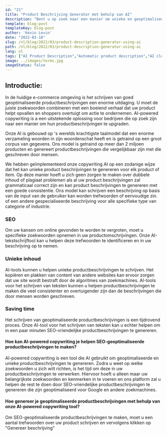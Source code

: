 ```yaml
---
id: "21"
title: "Product Beschrijving Generator met behulp van AI"
description: "Bent u op zoek naar een manier om unieke en geoptimaliseerde productbeschrijvingen te maken? Zo ja, dan kunt u overwegen om gebruik te maken van AI-powered copywriting. Deze tool gebruikt AI om productbeschrijvingen te genereren die zijn afgestemd op uw specifieke zoekwoorden."
template: blog-post
templateKey: blog-post
author: 'Kevin Levin'
date: "2022-03-18"
slug: /nl/blog/2022/03/product-description-generator-using-ai
path: /nl/blog/2022/03/product-description-generator-using-ai
lang: nl
tags: ["AI Product Description","Automatic product description","AI clothings Product description"]
image: ../images/terms.jpg
imageStatus: false
---
```

## Introductie:
In de huidige e-commerce omgeving is het schrijven van goed geoptimaliseerde productbeschrijvingen een enorme uitdaging. U moet de juiste zoekwoorden combineren met een boeiend verhaal dat uw product helpt opvallen en shoppers overtuigt om actie te ondernemen. AI-powered copywriting іѕ а een uitstekende oplossing voor bedrijven die op zoek zijn naar een manier om hun productbeschrijvingen te upgraden.


Onze AI is gebouwd op 's werelds krachtigste taalmodel dat een enorme verzameling woorden in zijn woordenschat heeft en is getraind op een groot corpus van gegevens. Ons model is getraind op meer dan 2 miljoen producten en genereert productbeschrijvingen die vergelijkbaar zijn met die geschreven door mensen.

We hebben geïmplementeerd onze copywriting AI op een zodanige wijze dat het kan unieke product beschrijvingen te genereren voor elk product of item. Op deze manier hoeft u zich geen zorgen te maken over dubbele inhoud of plagiaat problemen als al uw product beschrijvingen zal grammaticaal correct zijn en kan product beschrijvingen te genereren met een goede consistentie. Ons model kan schrijven een beschrijving op basis van de input van de gebruiker kan worden trefwoorden of eenvoudige zin. of een andere gespecialiseerde beschrijving voor alle specifieke type van categorie of industrie.

### SEO
Om uw kansen om online gevonden te worden te vergroten, moet u specifieke zoekwoorden opnemen in uw productomschrijvingen. Onze AI-tekstschrijftool kan u helpen deze trefwoorden te identificeren en in uw beschrijving op te nemen.

### Unieke inhoud
AI-tools kunnen u helpen unieke productbeschrijvingen te schrijven. Het kopiëren en plakken van content van andere websites kan ervoor zorgen dat uw site wordt bestraft door de algoritmes van zoekmachines. AI-tools voor het schrijven van teksten kunnen u helpen productbeschrijvingen te maken die veel consistenter en overtuigender zijn dan de beschrijvingen die door mensen worden geschreven.

### Saving time
Het schrijven van geoptimaliseerde productbeschrijvingen is een tijdrovend proces. Onze AI-tool voor het schrijven van teksten kan u echter helpen om in een paar minuten SEO-vriendelijke productbeschrijvingen te genereren.

#### Hoe kan AI-powered copywriting je helpen SEO-geoptimaliseerde productbeschrijvingen te maken?
AI-powered copywriting is een tool die AI gebruikt om geoptimaliseerde en unieke productbeschrijvingen te genereren. Zodra u weet op welke zoekwoorden u zich wilt richten, is het tijd om deze in uw productbeschrijvingen te verwerken. Hiervoor hoeft u alleen maar uw belangrijkste zoekwoorden en kenmerken in te voeren en ons platform zal u helpen de rest te doen door SEO-vriendelijke productbeschrijvingen te genereren die zijn geoptimaliseerd voor Google en andere zoekmachines.

#### Hoe genereer je geoptimaliseerde productbeschrijvingen met behulp van onze AI-powered copywriting tool?
Om SEO-geoptimaliseerde productbeschrijvingen te maken, moet u een aantal trefwoorden over uw product schrijven en vervolgens klikken op "Genereer beschrijving"



